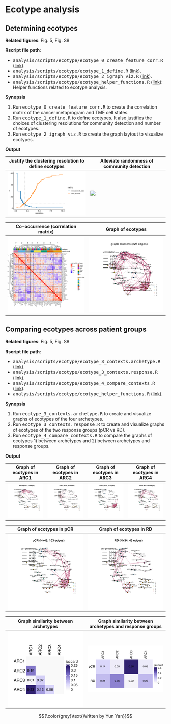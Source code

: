 <!-- Written by Yun Yan -->

# Ecotype analysis

## Determining ecotypes

**Related figures**: Fig. 5, Fig. S8


**Rscript file path**: 

- <kbd>analysis/scripts/ecotype/ecotype_0_create_feature_corr.R</kbd> ([link](https://github.com/navinlabcode/tnbc-chemo/blob/main/analysis/scripts/ecotype/ecotype_0_create_feature_corr.R)). 
- <kbd>analysis/scripts/ecotype/ecotype_1_define.R</kbd> ([link](https://github.com/navinlabcode/tnbc-chemo/blob/main/analysis/scripts/ecotype/ecotype_1_define.R)). 
- <kbd>analysis/scripts/ecotype/ecotype_2_igraph_viz.R</kbd> ([link](https://github.com/navinlabcode/tnbc-chemo/blob/main/analysis/scripts/ecotype/ecotype_2_igraph_viz.R)). 
- <kbd>analysis/scripts/ecotype/ecotype_helper_functions.R</kbd> ([link](https://github.com/navinlabcode/tnbc-chemo/blob/main/analysis/scripts/ecotype/ecotype_helper_functions.R)): Helper functions related to ecotype analysis. 

**Synopsis**

1. Run <kbd>ecotype_0_create_feature_corr.R</kbd> to create the correlation matrix of the cancer metaprogram and TME cell states. 
1. Run <kbd>ecotype_1_define.R</kbd> to define ecotypes. It also justifies the choices of clustering resolutions for community detection and number of ecotypes. 
1. Run <kbd>ecotype_2_igraph_viz.R</kbd> to create the graph laytout to visualize ecotypes. 


**Output**


| Justify the clustering resolution to define ecotypes                                                                                                          | Alleviate randomness of community detection                                                                                   |
| ------------------------------------------------------------------------------------------------------------------------------------------------------------- | ----------------------------------------------------------------------------------------------------------------------------- |
| <img src="https://github.com/navinlabcode/tnbc-chemo/blob/main/website_images/analysis/ecotype/lineplot_jusitfy_number_ecohubs.pdf.png?raw=true" width="300"> | <img src="https://github.com/navinlabcode/tnbc-chemo/blob/main/website_images/analysis/ecotype/yyy.png?raw=true" width="400"> |


| Co-occurrence (correlation matrix)                                                                                                                             | Graph of ecotypes                                                                                                                                                  |
| -------------------------------------------------------------------------------------------------------------------------------------------------------------- | ------------------------------------------------------------------------------------------------------------------------------------------------------------------ |
| <img src="https://github.com/navinlabcode/tnbc-chemo/blob/main/website_images/analysis/ecotype/heatmap.feature_correlations.003.pdf.png?raw=true" width="400"> | <img src="https://github.com/navinlabcode/tnbc-chemo/blob/main/website_images/analysis/ecotype/igraph.feature_correlations.003.pval.pdf.png?raw=true" width="400"> |


## Comparing ecotypes across patient groups


**Related figures**: Fig. 5, Fig. S8


**Rscript file path**: 

- <kbd>analysis/scripts/ecotype/ecotype_3_contexts.archetype.R</kbd> ([link](https://github.com/navinlabcode/tnbc-chemo/blob/main/analysis/scripts/ecotype/ecotype_3_contexts.archetype.R)). 
- <kbd>analysis/scripts/ecotype/ecotype_3_contexts.response.R</kbd> ([link](https://github.com/navinlabcode/tnbc-chemo/blob/main/analysis/scripts/ecotype/ecotype_3_contexts.response.R)). 
- <kbd>analysis/scripts/ecotype/ecotype_4_compare_contexts.R</kbd> ([link](https://github.com/navinlabcode/tnbc-chemo/blob/main/analysis/scripts/ecotype/ecotype_4_compare_contexts.R)). 
- <kbd>analysis/scripts/ecotype/ecotype_helper_functions.R</kbd> ([link](https://github.com/navinlabcode/tnbc-chemo/blob/main/analysis/scripts/ecotype/ecotype_helper_functions.R)). 


**Synopsis**

1. Run <kbd>ecotype_3_contexts.archetype.R</kbd> to create and visualize graphs of ecotypes of the four archetypes. 
1. Run <kbd>ecotype_3_contexts.response.R</kbd> to create and visualize graphs of ecotypes of the two response groups (pCR vs RD). 
1. Run <kbd>ecotype_4_compare_contexts.R</kbd> to compare the graphs of ecotypes 1) between archetypes and 2) between archetypes and response groups.


**Output**

| Graph of ecotypes in ARC1                                                                                                                                                                       | Graph of ecotypes in ARC2                                                                                                                                                                       | Graph of ecotypes in ARC3                                                                                                                                                                       | Graph of ecotypes in ARC4                                                                                                                                                                       |
| ----------------------------------------------------------------------------------------------------------------------------------------------------------------------------------------------- | ----------------------------------------------------------------------------------------------------------------------------------------------------------------------------------------------- | ----------------------------------------------------------------------------------------------------------------------------------------------------------------------------------------------- | ----------------------------------------------------------------------------------------------------------------------------------------------------------------------------------------------- |
| <img src="https://github.com/navinlabcode/tnbc-chemo/blob/main/website_images/analysis/ecotype/igraph.feature_zscore_copresence.fixed_edges_top.by_archetype.001.pdf.png?raw=true" width="250"> | <img src="https://github.com/navinlabcode/tnbc-chemo/blob/main/website_images/analysis/ecotype/igraph.feature_zscore_copresence.fixed_edges_top.by_archetype.002.pdf.png?raw=true" width="250"> | <img src="https://github.com/navinlabcode/tnbc-chemo/blob/main/website_images/analysis/ecotype/igraph.feature_zscore_copresence.fixed_edges_top.by_archetype.003.pdf.png?raw=true" width="250"> | <img src="https://github.com/navinlabcode/tnbc-chemo/blob/main/website_images/analysis/ecotype/igraph.feature_zscore_copresence.fixed_edges_top.by_archetype.004.pdf.png?raw=true" width="250"> |


| Graph of ecotypes in pCR                                                                                                                                                                     | Graph of ecotypes in RD                                                                                                                                                                      |
| -------------------------------------------------------------------------------------------------------------------------------------------------------------------------------------------- | -------------------------------------------------------------------------------------------------------------------------------------------------------------------------------------------- |
| <img src="https://github.com/navinlabcode/tnbc-chemo/blob/main/website_images/analysis/ecotype/igraph.feature_zscore_copresence.fixed_edges.by_pCR_status.001.pdf.png?raw=true" width="450"> | <img src="https://github.com/navinlabcode/tnbc-chemo/blob/main/website_images/analysis/ecotype/igraph.feature_zscore_copresence.fixed_edges.by_pCR_status.002.pdf.png?raw=true" width="450"> |



| Graph similarity between archetypes                                                                                                                                             | Graph similarity between archetypes and response groups                                                                                                                            |
| ------------------------------------------------------------------------------------------------------------------------------------------------------------------------------- | ---------------------------------------------------------------------------------------------------------------------------------------------------------------------------------- |
| <img src="https://github.com/navinlabcode/tnbc-chemo/blob/main/website_images/analysis/ecotype/heatmap_graph_similarity_within_archetypes_zscore.pdf.png?raw=true" width="450"> | <img src="https://github.com/navinlabcode/tnbc-chemo/blob/main/website_images/analysis/ecotype/heatmap_graph_similarity_response_x_archetype_zscore.pdf.png?raw=true" width="450"> |


$${\color{grey}\text{Written by Yun Yan}}$$
